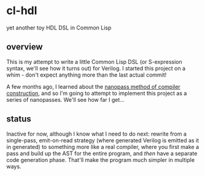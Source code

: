 # cl-hdl
yet another toy HDL DSL in Common Lisp

## overview

This is my attempt to write a little Common Lisp DSL (or S-expression syntax, we'll see how it turns out) for Verilog. I started this project on a whim - don't expect anything more than the last actual commit!

A few months ago, I learned about the [nanopass method of compiler construction](https://www.cs.indiana.edu/~dyb/pubs/nano-jfp.pdf), and so I'm going to attempt to implement this project as a series of nanopasses. We'll see how far I get...

## status

Inactive for now, although I know what I need to do next: rewrite from a single-pass, emit-on-read strategy (where generated Verilog is emitted as it in generated) to something more like a real compiler, where you first make a pass and build up the AST for the entire program, and *then* have a separate code generation phase. That'll make the program much simpler in multiple ways.
